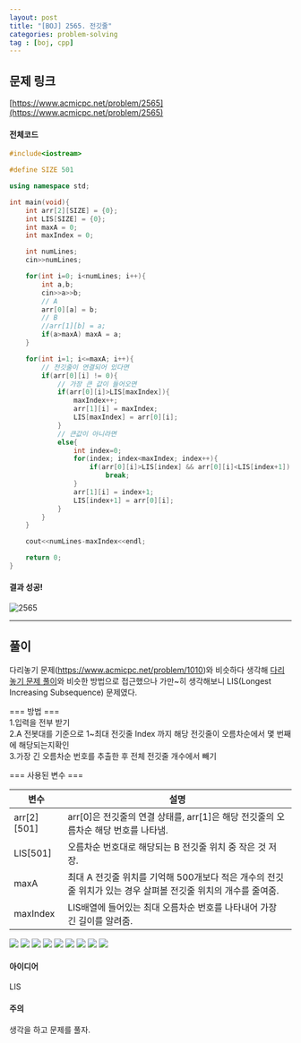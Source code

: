 ```yaml
---
layout: post
title: "[BOJ] 2565. 전깃줄"
categories: problem-solving
tag : [boj, cpp]
---
```


## 문제 링크<br>
 [https://www.acmicpc.net/problem/2565](https://www.acmicpc.net/problem/2565)<br>


#### 전체코드<br>
```cpp
#include<iostream>

#define SIZE 501

using namespace std;

int main(void){
    int arr[2][SIZE] = {0};
    int LIS[SIZE] = {0};
    int maxA = 0;
    int maxIndex = 0;

    int numLines;
    cin>>numLines;

    for(int i=0; i<numLines; i++){
        int a,b;
        cin>>a>>b;
        // A
        arr[0][a] = b;
        // B
        //arr[1][b] = a;
        if(a>maxA) maxA = a;
    }

    for(int i=1; i<=maxA; i++){
        // 전깃줄이 연결되어 있다면
        if(arr[0][i] != 0){
            // 가장 큰 값이 들어오면
            if(arr[0][i]>LIS[maxIndex]){
                maxIndex++;
                arr[1][i] = maxIndex;
                LIS[maxIndex] = arr[0][i];
            }
            // 큰값이 아니라면
            else{
                int index=0;
                for(index; index<maxIndex; index++){
                    if(arr[0][i]>LIS[index] && arr[0][i]<LIS[index+1])
                        break;
                }
                arr[1][i] = index+1;
                LIS[index+1] = arr[0][i];
            }
        }
    }

    cout<<numLines-maxIndex<<endl;

    return 0;
}
```

#### 결과 성공!<br>
![2565](https://krispediadot.github.io/assets/images/boj_2565.jpg)

---

## 풀이<br>
다리놓기 문제(https://www.acmicpc.net/problem/1010)와 비슷하다 생각해 [다리놓기 문제 풀이](https://krispediadot.github.io/ps/boj-1010/)와 비슷한 방법으로 접근했으나 가만~히 생각해보니 LIS(Longest Increasing Subsequence) 문제였다.  

=== 방법 ===  
1.입력을 전부 받기  
2.A 전봇대를 기준으로 1~최대 전깃줄 Index 까지 해당 전깃줄이 오름차순에서 몇 번째에 해당되는지확인  
3.가장 긴 오름차순 번호를 추출한 후 전체 전깃줄 개수에서 빼기

=== 사용된 변수 ===  

| 변수        | 설명           |
| ------------- | ------------- |
| arr[2][501] | arr[0]은 전깃줄의 연결 상태를, arr[1]은 해당 전깃줄의 오름차순 해당 번호를 나타냄.|  
| LIS[501] | 오름차순 번호대로 해당되는 B 전깃줄 위치 중 작은 것 저장.|
| maxA | 최대 A 전깃줄 위치를 기억해 500개보다 적은 개수의 전깃줄 위치가 있는 경우 살펴볼 전깃줄 위치의 개수를 줄여줌.|
| maxIndex | LIS배열에 들어있는 최대 오름차순 번호를 나타내어 가장 긴 길이를 알려줌.|


![](https://krispediadot.github.io/assets/images/boj_2565_s1.jpg)
![](https://krispediadot.github.io/assets/images/boj_2565_s2.jpg)
![](https://krispediadot.github.io/assets/images/boj_2565_s3.jpg)
![](https://krispediadot.github.io/assets/images/boj_2565_s4.jpg)
![](https://krispediadot.github.io/assets/images/boj_2565_s5.jpg)
![](https://krispediadot.github.io/assets/images/boj_2565_s6.jpg)
![](https://krispediadot.github.io/assets/images/boj_2565_s7.jpg)
![](https://krispediadot.github.io/assets/images/boj_2565_s8.jpg)
![](https://krispediadot.github.io/assets/images/boj_2565_s9.jpg)

#### 아이디어 <br>
LIS  

#### 주의 <br> 
생각을 하고 문제를 풀자.